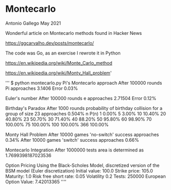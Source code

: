 # Montecarlo
Antonio Gallego May 2021

Wonderful article on Montecarlo methods found in Hacker News

https://ggcarvalho.dev/posts/montecarlo/

The code was Go, as an exercise I rewrote it in Python

https://en.wikipedia.org/wiki/Monte_Carlo_method

https://en.wikipedia.org/wiki/Monty_Hall_problem'


'''
$ python montecarlo.py
Pi's Montecarlo approach
After 100000 rounds Pi approaches 3.1406
Error 0.03%

Euler's number
After 100000 rounds e approaches 2.71504
Error 0.12%

Birthday's Paradox
After 1000 rounds probability of birthday collision for a group of size 23 approaches 0.504%
n	P(n)
1	0.00%
5	3.00%
10	10.40%
20	40.80%
23	50.70%
30	71.40%
40	88.20%
50	95.80%
60	98.90%
70	100.00%
75	100.00%
100	100.00%
366	100.00%

Monty Hall Problem
After 10000 games 'no-switch' success approaches 0.34%
After 10000 games 'switch' success approaches 0.66%

Montecarlo Integration
After 1000000 tests area is determined as 1.7699398187023536

Option Pricing Using the Black-Scholes Model, discretized version of the BSM model (Euler discretization)
Initial value: 100.0 Strike price: 105.0 Maturity: 1.0 Risk free short rate: 0.05 Volatility 0.2 Tests: 250000
European Option Value: 7.42013365
''''
